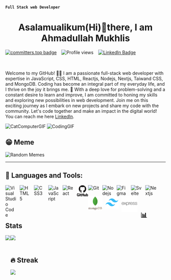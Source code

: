 **`Full Stack web Developer`**

<h1 align="center">Asalamualikum(Hi)👋there, I am Ahmadullah Mukhlis</h1>

<div align="left" style="display: flex; align-items: center; gap: 15px;">
  <a href="https://user-badge.committers.top/afghanistan_private/ahmadullahmukhlis">
    <img src="https://user-badge.committers.top/afghanistan_private/ahmadullahmukhlis.svg" alt="committers.top badge">
  </a>
  <img src="https://komarev.com/ghpvc/?username=ahmadullahmukhlis&label=Profile%20views&color=0e75b6&style=flat" alt="Profile views">
<a href="https://www.linkedin.com/in/ahmadullahmukhlis/" target="_blank">
    <img src="https://img.shields.io/badge/-@ahmadullahmukhlis-0077B5?style=flat-square&logo=LinkedIn&logoColor=white" alt="LinkedIn Badge">
</a>

</div>



<br />
<br />

Welcome to my GitHub! 👩‍💻 I am a passionate full-stack web developer with expertise in JavaScript, CSS, HTML, Reactjs, Nodejs, Nextjs, Taiwand CSS, and MongoDB. Coding has become an integral part of my everyday life, and I thrive on the joy it brings me. 🤠 With a deep love for problem-solving and a constant desire to learn and improve, I am committed to honing my skills and exploring new possibilities in web development. Join me on this exciting journey as I embark on new projects and share my code with the community. Let's code together and make an impact in the digital world! You can reach me here [LinkedIn](https://www.linkedin.com/in/mastoora-turkmen/).

![CatComputerGIF](https://github.com/MastooraTurkmen/MastooraTurkmen/assets/132576850/4f51607c-7b3b-445a-bd5e-320f11a81eed) ![CodingGIF](https://github.com/MastooraTurkmen/MastooraTurkmen/assets/132576850/ddec8b62-1039-42d3-a361-46dcc1338b07)

## 😁 Meme

<img alt="Random Memes" height="250px" src="https://web.ohidur.com/memes/random.jpg?category=programming">

---

## 💼 Languages and Tools:

<img align="left" alt="Visual Studio Code" width="35px" src="https://cdn.jsdelivr.net/gh/devicons/devicon/icons/vscode/vscode-original.svg" style="padding-right:10px;" />
<img align="left" alt="HTML5"  width="35px"  src="https://cdn.jsdelivr.net/gh/devicons/devicon/icons/html5/html5-original.svg" style="padding-right:10px;" />
<img align="left" alt="CSS3" width="35px"  src="https://cdn.jsdelivr.net/gh/devicons/devicon/icons/css3/css3-original.svg" style="padding-right:10px;" />
<img align="left" alt="JavaScript"  width="35px"  src="https://cdn.jsdelivr.net/gh/devicons/devicon/icons/javascript/javascript-original.svg" style="padding-right:10px;" />
<img align="left" alt="React"  width="35px"  src="https://cdn.jsdelivr.net/gh/devicons/devicon/icons/react/react-original.svg" style="padding-right:10px;" />
<img align="left" alt="GitHub" width="35px" style="background: white;" src="https://raw.githubusercontent.com/devicons/devicon/v2.16.0/icons/github/github-original-wordmark.svg" />
<img align="left" alt="Git" width="35px" style="padding-right:10px;" src="https://cdn.jsdelivr.net/gh/devicons/devicon/icons/git/git-original.svg" />
<img align="left" alt="Nodejs"  width="35px"  src="https://cdn.jsdelivr.net/gh/devicons/devicon/icons/nodejs/nodejs-original.svg" style="padding-right:10px;" />
<img align="left" alt="Figma"  width="35px"  src="https://cdn.jsdelivr.net/gh/devicons/devicon/icons/figma/figma-original.svg" style="padding-right:10px;" />
<img align="left" alt="Svelte"  width="35px"  src="https://cdn.jsdelivr.net/gh/devicons/devicon/icons/svelte/svelte-original.svg" style="padding-right:10px;" />
<img align="left" alt="Nextjs"  width="35px"  src="https://cdn.jsdelivr.net/gh/devicons/devicon/icons/nextjs/nextjs-original.svg" style="padding-right:10px;" />
<img align="left" alt="Tailwind"  width="45px"  src="https://raw.githubusercontent.com/devicons/devicon/v2.16.0/icons/mongodb/mongodb-original-wordmark.svg" style="padding-right:10px;" />
<img align="left" alt="Tailwind"  width="40px"  src="https://raw.githubusercontent.com/devicons/devicon/v2.16.0/icons/tailwindcss/tailwindcss-original.svg" style="padding-right:10px;" />
<img align="left" alt="Tailwind"  width="50px"  src="https://raw.githubusercontent.com/devicons/devicon/v2.16.0/icons/express/express-original-wordmark.svg" style="padding-right:10px;" />

<br/>
<br/>
<br/>

## 📊 Stats

<div>
  <img height="165" align="left" src="https://github-readme-stats.vercel.app/api?username=MastooraTurkmen&show_icons=true&theme=codeSTACKr&hide=contribs" />
  <img src="https://github-readme-stats.vercel.app/api/top-langs/?username=MastooraTurkmen&layout=compact&show_icons=true&theme=codeSTACKr" />
</div>

<br/>

## 🔥 Streak

<picture>
    <source media="(prefers-color-scheme: dark)" srcset="https://streak-stats.demolab.com?user=mastooraturkmen&theme=dark" />
    <img src="https://streak-stats.demolab.com?user=MastooraTurkmen&theme=default"/>
</picture>

